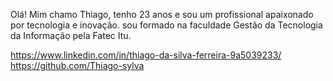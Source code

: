 Olá! Mim chamo Thiago, tenho 23 anos e sou um profissional apaixonado por tecnologia e inovação.
sou formado na faculdade Gestão da Tecnologia da Informação pela Fatec Itu. 

https://www.linkedin.com/in/thiago-da-silva-ferreira-9a5039233/
https://github.com/Thiago-sylva
